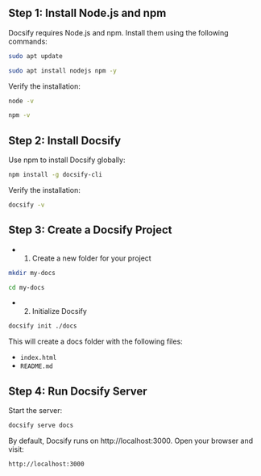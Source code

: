 ## Step 1: Install Node.js and npm

Docsify requires Node.js and npm. Install them using the following commands:

```bash
sudo apt update
```

```bash
sudo apt install nodejs npm -y
```
Verify the installation:


```bash
node -v
```

```bash
npm -v
```


## Step 2: Install Docsify

Use npm to install Docsify globally:

```bash
npm install -g docsify-cli
```

Verify the installation:

```bash
docsify -v
```


## Step 3: Create a Docsify Project

- 1. Create a new folder for your project

```bash
mkdir my-docs
```

```bash
cd my-docs
```

- 2. Initialize Docsify

```bash
docsify init ./docs
```

This will create a docs folder with the following files:

- `index.html`
- `README.md`

## Step 4: Run Docsify Server

Start the server:

```bash
docsify serve docs
```

By default, Docsify runs on http://localhost:3000. Open your browser and visit:

```bash
http://localhost:3000
```